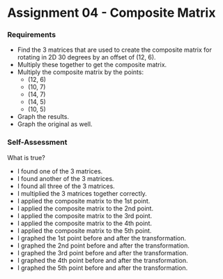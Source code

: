Assignment 04 - Composite Matrix
=============

### Requirements

* Find the 3 matrices that are used to create the composite matrix for rotating in 2D 30 degrees by an offset of (12, 6).
* Multiply these together to get the composite matrix.
* Multiply the composite matrix by the points:
  * (12, 6)
  * (10, 7)
  * (14, 7)
  * (14, 5)
  * (10, 5)
* Graph the results.
* Graph the original as well.

### Self-Assessment

What is true?

* I found one of the 3 matrices.
* I found another of the 3 matrices.
* I found all three of the 3 matrices.
* I multiplied the 3 matrices together correctly.
* I applied the composite matrix to the 1st point.
* I applied the composite matrix to the 2nd point.
* I applied the composite matrix to the 3rd point.
* I applied the composite matrix to the 4th point.
* I applied the composite matrix to the 5th point.
* I graphed the 1st point before and after the transformation.
* I graphed the 2nd point before and after the transformation.
* I graphed the 3rd point before and after the transformation.
* I graphed the 4th point before and after the transformation.
* I graphed the 5th point before and after the transformation.
